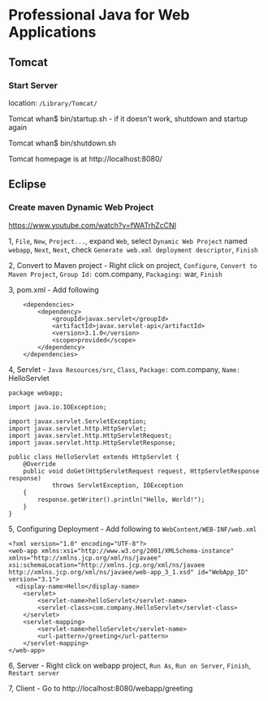 # Professional Java for Web Applications

## Tomcat
 
### Start Server

location: `/Library/Tomcat/`

Tomcat whan$ bin/startup.sh - if it doesn't work, shutdown and startup again

Tomcat whan$ bin/shutdown.sh

Tomcat homepage is at http://localhost:8080/

## Eclipse

### Create maven Dynamic Web Project

https://www.youtube.com/watch?v=fWATrhZcCNI

1, `File`, `New`, `Project...`, expand `Web`, select `Dynamic Web Project` named `webapp`, `Next`, `Next`, check `Generate web.xml deployment descriptor`, `Finish`

2, Convert to Maven project - Right click on project, `Configure`, `Convert to Maven Project`, `Group Id:` com.company, `Packaging:` war, `Finish`

3, pom.xml - Add following

```
    <dependencies>
        <dependency>
            <groupId>javax.servlet</groupId>
            <artifactId>javax.servlet-api</artifactId>
            <version>3.1.0</version>
            <scope>provided</scope>
        </dependency>
    </dependencies>
```

4, Servlet - `Java Resources/src`, `Class`, `Package:` com.company, `Name:` HelloServlet

```
package webapp;

import java.io.IOException;

import javax.servlet.ServletException;
import javax.servlet.http.HttpServlet;
import javax.servlet.http.HttpServletRequest;
import javax.servlet.http.HttpServletResponse;

public class HelloServlet extends HttpServlet {
    @Override
    public void doGet(HttpServletRequest request, HttpServletResponse response)
            throws ServletException, IOException
    {
        response.getWriter().println("Hello, World!");
    }
}
```

5, Configuring Deployment - Add following to `WebContent/WEB-INF/web.xml`

```
<?xml version="1.0" encoding="UTF-8"?>
<web-app xmlns:xsi="http://www.w3.org/2001/XMLSchema-instance" xmlns="http://xmlns.jcp.org/xml/ns/javaee" xsi:schemaLocation="http://xmlns.jcp.org/xml/ns/javaee http://xmlns.jcp.org/xml/ns/javaee/web-app_3_1.xsd" id="WebApp_ID" version="3.1">
  <display-name>Hello</display-name>
    <servlet>
        <servlet-name>helloServlet</servlet-name>
        <servlet-class>com.company.HelloServlet</servlet-class>
    </servlet>
    <servlet-mapping>
        <servlet-name>helloServlet</servlet-name>
        <url-pattern>/greeting</url-pattern>
    </servlet-mapping>
</web-app>
```

6, Server - Right click on webapp project, `Run As`, `Run on Server`, `Finish`, `Restart server`

7, Client - Go to http://localhost:8080/webapp/greeting
